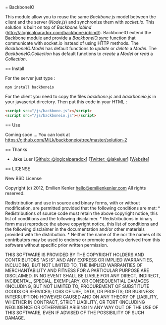 = BackboneIO

This module allow you to reuse the same _Backbone.js_ model between the client and the server (_Node.js_) and synchronize them with _socket.io_.
This solution is built on top of _Backbone.iobind_ (http://alogicalparadox.com/backbone.iobind/).
BackboneIO extend the Backbone module and provide a _BackboneIO.sync_ function that communicate with socket.io instead of using HTTP methods.
The _BackboneIO.Model_ has default functions to _update_ or _delete_ a _Model_.
The _BackboneIO.Collection_ has default functions to _create_ a _Model_ or _read_ a _Collection_.

== Install

For the server just type :
```
npm install backboneio
```

For the client you need to copy the files _backbone.js_ and _backboneio.js_ in your javascript directory.
Then put this code in your HTML :
```html
<script src="/js/backbone.js"></script>
<script src="/js/backboneio.js"></script>
```

== Use

Coming soon ...
You can look at https://github.com/MiLk/backboneio/tree/master/solution-2

== Thanks

* Jake Luer [[Github: @logicalparadox](http://github.com/logicalparadox)] [[Twitter: @jakeluer](http://twitter.com/jakeluer)] [[Website](http://alogicalparadox.com)]

== LICENSE

New BSD License

Copyright (c) 2012, Emilien Kenler hello@emilienkenler.com
All rights reserved.

Redistribution and use in source and binary forms, with or without
modification, are permitted provided that the following conditions are met:
    * Redistributions of source code must retain the above copyright
      notice, this list of conditions and the following disclaimer.
    * Redistributions in binary form must reproduce the above copyright
      notice, this list of conditions and the following disclaimer in the
      documentation and/or other materials provided with the distribution.
    * Neither the name of the <organization> nor the
      names of its contributors may be used to endorse or promote products
      derived from this software without specific prior written permission.

THIS SOFTWARE IS PROVIDED BY THE COPYRIGHT HOLDERS AND CONTRIBUTORS "AS IS" AND
ANY EXPRESS OR IMPLIED WARRANTIES, INCLUDING, BUT NOT LIMITED TO, THE IMPLIED
WARRANTIES OF MERCHANTABILITY AND FITNESS FOR A PARTICULAR PURPOSE ARE
DISCLAIMED. IN NO EVENT SHALL <COPYRIGHT HOLDER> BE LIABLE FOR ANY
DIRECT, INDIRECT, INCIDENTAL, SPECIAL, EXEMPLARY, OR CONSEQUENTIAL DAMAGES
(INCLUDING, BUT NOT LIMITED TO, PROCUREMENT OF SUBSTITUTE GOODS OR SERVICES;
LOSS OF USE, DATA, OR PROFITS; OR BUSINESS INTERRUPTION) HOWEVER CAUSED AND
ON ANY THEORY OF LIABILITY, WHETHER IN CONTRACT, STRICT LIABILITY, OR TORT
(INCLUDING NEGLIGENCE OR OTHERWISE) ARISING IN ANY WAY OUT OF THE USE OF THIS
SOFTWARE, EVEN IF ADVISED OF THE POSSIBILITY OF SUCH DAMAGE.
